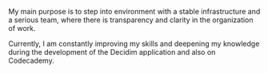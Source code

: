 My main purpose is to step into environment with a stable infrastructure and a serious team, where there is transparency and clarity in the organization of work.

Currently, I am constantly improving my skills and deepening my knowledge during the development of the Decidim application and also on Codecademy.
